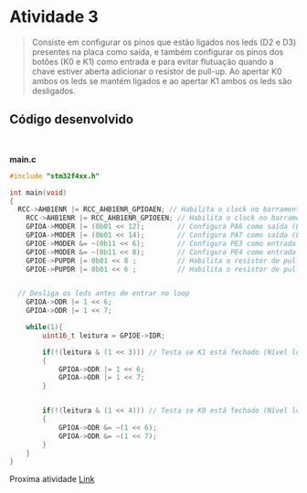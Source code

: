 # Atividade 3

> Consiste em configurar os pinos que estão ligados nos leds (D2 e D3) presentes na placa como saída, e também configurar os pinos dos botões (K0 e K1) como entrada e para evitar flutuação quando a chave estiver aberta adicionar o resistor de pull-up. Ao apertar K0 ambos os leds se mantém ligados e ao apertar K1 ambos os leds são desligados.


## Código desenvolvido

</br>

**main.c**
```c
#include "stm32f4xx.h"

int main(void)
{
  RCC->AHB1ENR |= RCC_AHB1ENR_GPIOAEN; // Habilita o clock no barramento da GPIOA
	RCC->AHB1ENR |= RCC_AHB1ENR_GPIOEEN; // Habilita o clock no barramento da GPIOE
	GPIOA->MODER |= (0b01 << 12);        // Configura PA6 como saída (Led D2)
	GPIOA->MODER |= (0b01 << 14);        // Configura PA7 como saída (Led D3)
	GPIOE->MODER &= ~(0b11 << 6);        // Configura PE3 como entrada
	GPIOE->MODER &= ~(0b11 << 8);        // Configura PE4 como entrada
	GPIOE->PUPDR |= 0b01 << 8 ;          // Habilita o resistor de pull-up em PE4 (Botão K0)
	GPIOE->PUPDR |= 0b01 << 6 ;          // Habilita o resistor de pull-up em PE3 (Botão K1)


  // Desliga os leds antes de entrar no loop
	GPIOA->ODR |= 1 << 6;
	GPIOA->ODR |= 1 << 7;

	while(1){
		uint16_t leitura = GPIOE->IDR;

		if(!(leitura & (1 << 3))) // Testa se K1 está fechado (Nível lógico baixo) para desligar os leds
		{
			GPIOA->ODR |= 1 << 6;
			GPIOA->ODR |= 1 << 7;
		}


		if(!(leitura & (1 << 4))) // Testa se K0 está fechado (Nível lógico baixo) para acender os leds
		{
			GPIOA->ODR &= ~(1 << 6);
			GPIOA->ODR &= ~(1 << 7);
		}
	}
}
```

Proxima atividade [Link](../Atividade%204/)